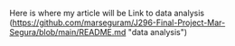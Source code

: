 Here is where my article will be
Link to data analysis (https://github.com/marseguram/J296-Final-Project-Mar-Segura/blob/main/README.md "data analysis")
